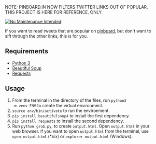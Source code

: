 NOTE: PINBOARD.IN NOW FILTERS TWITTER LINKS OUT OF POPULAR. THIS PROJECT IS HERE FOR REFERENCE, ONLY.

[![No Maintenance Intended](http://unmaintained.tech/badge.svg)](http://unmaintained.tech/)

If you want to read tweets that are popular on [pinboard](http://pinboard.in), but don't want to sift through the other links, this is for you.

Requirements
------------

- [Python 3](https://www.python.org)
- [Beautiful Soup](http://www.crummy.com/software/BeautifulSoup/)
- [Requests](http://docs.python-requests.org/en/master/)


Usage
-----
1. From the terminal in the directory of the files, run <code>python3 -m venv ENV</code> to create the virtual environment.
2. <code>source env/bin/activate</code> to run the environment.
3. <code>pip install beautifulsoup4</code> to install the first dependency.
4. <code>pip install requests</code> to install the second dependency.
5. Run `python grab.py`, to create `output.html`. Open `output.html` in your web browser. If you want to open `output.html` from the terminal, use `open output.html` (*nix) or `explorer output.html` (Windows).
